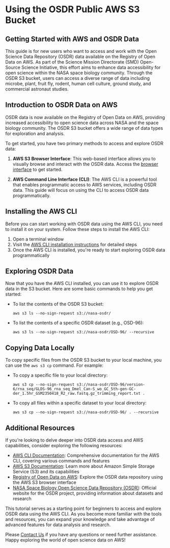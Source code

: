 # Using the OSDR Public AWS S3 Bucket  

## Getting Started with AWS and OSDR Data  

This guide is for new users who want to access and work with the Open Science Data Repository (OSDR) data available on the Registry of Open Data on AWS. As part of the Science Mission Directorate (SMD) Open-Source Science Initiative, this effort aims to enhance data accessibility for open science within the NASA space biology community. Through the OSDR S3 bucket, users can access a diverse range of data including microbe, plant, fruit fly, rodent, human cell culture, ground study, and commercial astronaut studies.  

## Introduction to OSDR Data on AWS  

OSDR data is now available on the Registry of Open Data on AWS, providing increased accessibility to open science data across NASA and the space biology community. The OSDR S3 bucket offers a wide range of data types for exploration and analysis.  

To get started, you have two primary methods to access and explore OSDR data:  

1. **AWS S3 Browser Interface**: This web-based interface allows you to visually browse and interact with the OSDR data. Access the [browser interface](http://nasa-osdr.s3-website-us-west-2.amazonaws.com/) to get started.  

2. **AWS Command Line Interface (CLI)**: The AWS CLI is a powerful tool that enables programmatic access to AWS services, including OSDR data. This guide will focus on using the CLI to access OSDR data programmatically.  

## Installing the AWS CLI  

Before you can start working with OSDR data using the AWS CLI, you need to install it on your system. Follow these steps to install the AWS CLI:  

1. Open a terminal window  
2. Visit the [AWS CLI installation instructions](https://docs.aws.amazon.com/cli/latest/userguide/getting-started-install.html) for detailed steps  
3. Once the AWS CLI is installed, you're ready to start exploring OSDR data programmatically  

## Exploring OSDR Data  

Now that you have the AWS CLI installed, you can use it to explore OSDR data in the S3 bucket. Here are some basic commands to help you get started:  

- To list the contents of the OSDR S3 bucket:  
  ```
  aws s3 ls --no-sign-request s3://nasa-osdr/
  ```

- To list the contents of a specific OSDR dataset (e.g., OSD-96):  
  ```
  aws s3 ls --no-sign-request s3://nasa-osdr/OSD-96/ --recursive
  ```

## Copying Data Locally  

To copy specific files from the OSDR S3 bucket to your local machine, you can use the `aws s3 cp` command. For example:  

- To copy a specific file to your local directory:  
  ```
  aws s3 cp --no-sign-request s3://nasa-osdr/OSD-96/version-6/rna_seq/GLDS-96_rna_seq_Dmel_Can-S_wo_GC_5th-gen-GC-der_1.5hr_GSM2350418_R2_raw.fastq.gz_trimming_report.txt .
  ```

- To copy all files within a specific dataset to your local directory:  
  ```
  aws s3 cp --no-sign-request s3://nasa-osdr/OSD-96/ . --recursive
  ```

## Additional Resources  

If you're looking to delve deeper into OSDR data access and AWS capabilities, consider exploring the following resources:  

- [AWS CLI Documentation](https://docs.aws.amazon.com/cli/): Comprehensive documentation for the AWS CLI, covering various commands and features  
- [AWS S3 Documentation](https://docs.aws.amazon.com/s3/): Learn more about Amazon Simple Storage Service (S3) and its capabilities  
- [Registry of Open Data on AWS](http://nasa-osdr.s3-website-us-west-2.amazonaws.com/): Explore the OSDR data repository using the AWS S3 browser interface  
- [NASA Space Biology Open Science Data Repository (OSDR)](https://osdr.nasa.gov/): Official website for the OSDR project, providing information about datasets and research  

This tutorial serves as a starting point for beginners to access and explore OSDR data using the AWS CLI. As you become more familiar with the tools and resources, you can expand your knowledge and take advantage of advanced features for data analysis and research.  

Please [Contact Us](mailto:arc-dl-osdr-data@mail.nasa.gov) if you have any questions or need further assistance. Happy exploring the world of open science data on AWS!  
